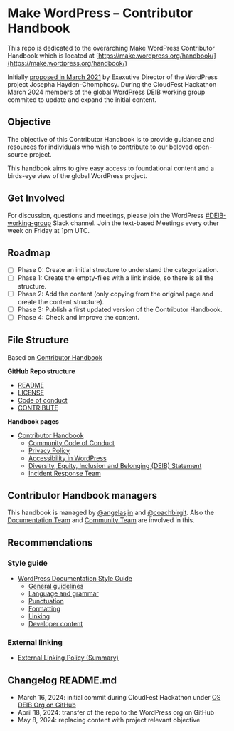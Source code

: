 # Make WordPress – Contributor Handbook

This repo is dedicated to the overarching Make WordPress Contributor Handbook which is located at [https://make.wordpress.org/handbook/](https://make.wordpress.org/handbook/)

Initially [proposed in March 2021](https://make.wordpress.org/updates/2021/03/16/proposal-a-wordpress-project-contributor-handbook/) by Exexutive Director of the WordPress project Josepha Hayden-Chomphosy. During the CloudFest Hackathon March 2024 members of the global WordPress DEIB working group commited to update and expand the initial content.

## Objective

The objective of this Contributor Handbook is to provide guidance and resources for individuals who wish to contribute to our beloved open-source project. 

This handbook aims to give easy access to foundational content and a birds-eye view of the global WordPress project.

## Get Involved

For discussion, questions and meetings, please join the WordPress [#DEIB-working-group](https://wordpress.slack.com/archives/C05ND1KPW0Y) Slack channel. Join the text-based Meetings every other week on Friday at 1pm UTC.


## Roadmap

- [ ] Phase 0: Create an initial structure to understand the categorization.
- [ ] Phase 1: Create the empty-files with a link inside, so there is all the structure.
- [ ] Phase 2: Add the content (only copying from the original page and create the content structure).
- [ ] Phase 3: Publish a first updated version of the Contributor Handbook.
- [ ] Phase 4: Check and improve the content.

## File Structure

Based on [Contributor Handbook](https://make.wordpress.org/handbook/)

**GitHub Repo structure**

- [README](https://github.com/WordPress/contributor-handbook/blob/main/README.md)
- [LICENSE](LICENSE)
- [Code of conduct](https://github.com/WordPress/contributor-handbook?tab=coc-ov-file)
- [CONTRIBUTE](https://github.com/WordPress/contributor-handbook/blob/main/CONTRIBUTE.md)

**Handbook pages**

- [Contributor Handbook](https://github.com/WordPress/contributor-handbook/blob/main/index.md)
   - [Community Code of Conduct](https://github.com/WordPress/contributor-handbook/blob/main/community-code-of-conduct.md)
   - [Privacy Policy](https://github.com/WordPress/contributor-handbook/blob/main/privacy-policy.md)
   - [Accessibility in WordPress](https://github.com/WordPress/contributor-handbook/blob/main/accessibility.md)
   - [Diversity, Equity, Inclusion and Belonging (DEIB) Statement](https://github.com/WordPress/contributor-handbook/blob/main/DEIB-statement.md)
   - [Incident Response Team](https://github.com/WordPress/contributor-handbook/blob/main/community-irt.md)

## Contributor Handbook managers

This handbook is managed by [@angelasjin](https://profiles.wordpress.org/angelasjin/) and [@coachbirgit](https://profiles.wordpress.org/coachbirgit/). Also the [Documentation Team](https://make.wordpress.org/docs/) and [Community Team](https://make.wordpress.org/community) are involved in this.

## Recommendations

### Style guide

- [WordPress Documentation Style Guide](https://make.wordpress.org/docs/style-guide/)
  - [General guidelines](https://make.wordpress.org/docs/style-guide/general-guidelines/)
  - [Language and grammar](https://make.wordpress.org/docs/style-guide/language-grammar/)
  - [Punctuation](https://make.wordpress.org/docs/style-guide/punctuation/)
  - [Formatting](https://make.wordpress.org/docs/style-guide/formatting/)
  - [Linking](https://make.wordpress.org/docs/style-guide/linking/)
  - [Developer content](https://make.wordpress.org/docs/style-guide/developer-content/)

### External linking

- [External Linking Policy (Summary)](https://make.wordpress.org/docs/handbook/documentation-team-handbook/external-linking-policy/)



## Changelog README.md

- March 16, 2024: initial commit during CloudFest Hackathon under [OS DEIB Org on GitHub](https://github.com/os-deib/)
- April 18, 2024: transfer of the repo to the WordPress org on GitHub
- May 8, 2024: replacing content with project relevant objective
